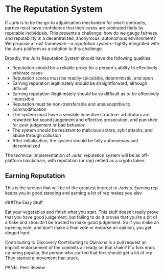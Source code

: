 # The Reputation System

If Juris is to be the go-to adjudication mechanism for smart contracts, parties must have confidence that their cases are arbitrated fairly by reputable individuals. This presents a challenge: how do we gauge fairness and reputability in a decentralized, anonymous, autonomous environment? We propose a trust framework—a *reputation system*—tightly integrated with the Juris platform as a solution to this challenge.

Broadly, the Juris Reputation System should have the following qualities:

- Reputation should be a reliable proxy for a person's ability to effectively arbitrate cases
- Reputation scores must be readily calculable, deterministic, and open
- Earning reputation legitimately should be straightforward, although difficult
- Earning reputation illegitimately should be so difficult as to be effectively impossible
- Reputation must be non-transferable and unsusceptible to commodification
- The system must have a sensible incentive structure: arbitrators are rewarded for sound judgement and effective prosecution, and punished for poor judgement or bad behavior
- The system should be resistant to malicious actors, sybil attacks, and abuse through collusion
- After initialization, the system should be fully autonomous and decentralized

The technical implementation of Juris' reputation system will be an off-platform blockchain, with reputation (or *rep*) reified as a crypto token.

## Earning Reputation
This is the section that will be of the greatest interest to Jurists. Earning rep keeps you in good standing and earning a lot of rep makes you elev

###The Easy Stuff

Eat your vegetables and finish what you start. This stuff doesn’t really prove that you have good judgement, but failing to do it proves that you’re a bit of a flake and shouldn’t be trusted to make good judgement. So if you make an opening vote, and don’t make a final vote or endorse an opinion, you get dinged hard.

Contributing to Discovery
Contributing to Opinions
Is a pull request an implicit endorsement of the commits all ready on that chain?
If a fork ends up being popular, the person who started that fork should get a lot of rep. They started a movement that stuck.

PANEL Peer Review
